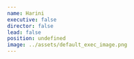 ```yaml
---
name: Harini
executive: false
director: false
lead: false
position: undefined
image: ../assets/default_exec_image.png
---
```

